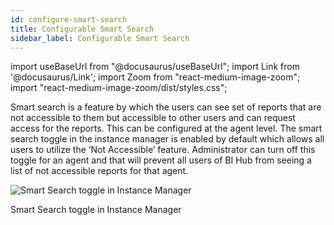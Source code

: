 ```yaml
---
id: configure-smart-search
title: Configurable Smart Search
sidebar_label: Configurable Smart Search
---
```


import useBaseUrl from "@docusaurus/useBaseUrl";
import Link from '@docusaurus/Link';
import Zoom from "react-medium-image-zoom";
import "react-medium-image-zoom/dist/styles.css";

Smart search is a feature by which the users can see set of reports that are not accessible to them but accessible to other users and can request access for the reports. This can be configured at the agent level. The smart search toggle in the instance manager is enabled by default which
allows all users to utilize the ‘Not Accessible’ feature. Administrator can turn off this toggle for an agent and that will prevent all users of BI Hub from seeing a list of not accessible reports for that agent.

  <div class="center">
    <Zoom>
      <img alt="Smart Search toggle in Instance Manager" src={useBaseUrl('doc-images/admin-guide/admin-functions/maintenance-bihub/smart-search-toggle-in-instance-manager.jpg')}/>
    </Zoom>
  	<p>Smart Search toggle in Instance Manager</p>
  </div>

